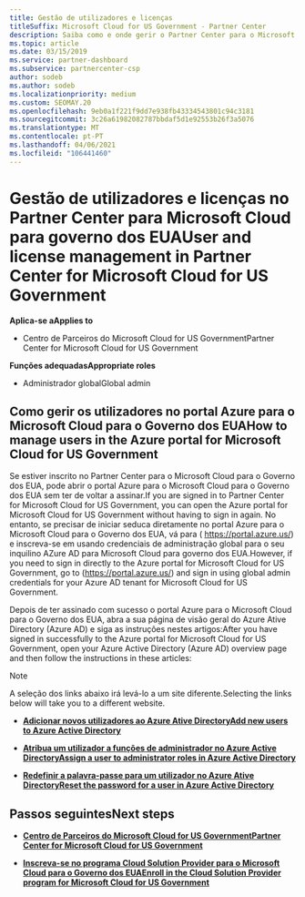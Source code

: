 ```yaml
---
title: Gestão de utilizadores e licenças
titleSuffix: Microsoft Cloud for US Government - Partner Center
description: Saiba como e onde gerir o Partner Center para o Microsoft Cloud para parceiros, clientes e licenças do Governo dos EUA, bem como resets de password.
ms.topic: article
ms.date: 03/15/2019
ms.service: partner-dashboard
ms.subservice: partnercenter-csp
author: sodeb
ms.author: sodeb
ms.localizationpriority: medium
ms.custom: SEOMAY.20
ms.openlocfilehash: 9eb0a1f221f9dd7e938fb43334543801c94c3181
ms.sourcegitcommit: 3c26a61982082787bbdaf5d1e92553b26f3a5076
ms.translationtype: MT
ms.contentlocale: pt-PT
ms.lasthandoff: 04/06/2021
ms.locfileid: "106441460"
---
```

# <a name="user-and-license-management-in-partner-center-for-microsoft-cloud-for-us-government"></a><span data-ttu-id="96691-103">Gestão de utilizadores e licenças no Partner Center para Microsoft Cloud para governo dos EUA</span><span class="sxs-lookup"><span data-stu-id="96691-103">User and license management in Partner Center for Microsoft Cloud for US Government</span></span>

<span data-ttu-id="96691-104">**Aplica-se a**</span><span class="sxs-lookup"><span data-stu-id="96691-104">**Applies to**</span></span>

- <span data-ttu-id="96691-105">Centro de Parceiros do Microsoft Cloud for US Government</span><span class="sxs-lookup"><span data-stu-id="96691-105">Partner Center for Microsoft Cloud for US Government</span></span>

<span data-ttu-id="96691-106">**Funções adequadas**</span><span class="sxs-lookup"><span data-stu-id="96691-106">**Appropriate roles**</span></span>

- <span data-ttu-id="96691-107">Administrador global</span><span class="sxs-lookup"><span data-stu-id="96691-107">Global admin</span></span>

## <a name="how-to-manage-users-in-the-azure-portal-for-microsoft-cloud-for-us-government"></a><span data-ttu-id="96691-108">Como gerir os utilizadores no portal Azure para o Microsoft Cloud para o Governo dos EUA</span><span class="sxs-lookup"><span data-stu-id="96691-108">How to manage users in the Azure portal for Microsoft Cloud for US Government</span></span>

<span data-ttu-id="96691-109">Se estiver inscrito no Partner Center para o Microsoft Cloud para o Governo dos EUA, pode abrir o portal Azure para o Microsoft Cloud para o Governo dos EUA sem ter de voltar a assinar.</span><span class="sxs-lookup"><span data-stu-id="96691-109">If you are signed in to Partner Center for Microsoft Cloud for US Government, you can open the Azure portal for Microsoft Cloud for US Government without having to sign in again.</span></span> <span data-ttu-id="96691-110">No entanto, se precisar de iniciar seduca diretamente no portal Azure para o Microsoft Cloud para o Governo dos EUA, vá para ( https://portal.azure.us/) e inscreva-se em usando credenciais de administração global para o seu inquilino AZure AD para Microsoft Cloud para governo dos EUA.</span><span class="sxs-lookup"><span data-stu-id="96691-110">However, if you need to sign in directly to the Azure portal for Microsoft Cloud for US Government, go to (https://portal.azure.us/) and sign in using global admin credentials for your Azure AD tenant for Microsoft Cloud for US Government.</span></span>

<span data-ttu-id="96691-111">Depois de ter assinado com sucesso o portal Azure para o Microsoft Cloud para o Governo dos EUA, abra a sua página de visão geral do Azure Ative Directory (Azure AD) e siga as instruções nestes artigos:</span><span class="sxs-lookup"><span data-stu-id="96691-111">After you have signed in successfully to the Azure portal for Microsoft Cloud for US Government, open your Azure Active Directory (Azure AD) overview page and then follow the instructions in these articles:</span></span>

> [!NOTE]  
> <span data-ttu-id="96691-112">A seleção dos links abaixo irá levá-lo a um site diferente.</span><span class="sxs-lookup"><span data-stu-id="96691-112">Selecting the links below will take you to a different website.</span></span> 

-  [<span data-ttu-id="96691-113">**Adicionar novos utilizadores ao Azure Ative Directory**</span><span class="sxs-lookup"><span data-stu-id="96691-113">**Add new users to Azure Active Directory**</span></span>](/azure/active-directory/active-directory-users-create-azure-portal)

-  [<span data-ttu-id="96691-114">**Atribua um utilizador a funções de administrador no Azure Active Directory**</span><span class="sxs-lookup"><span data-stu-id="96691-114">**Assign a user to administrator roles in Azure Active Directory**</span></span>](/azure/active-directory/active-directory-users-assign-role-azure-portal)

-  [<span data-ttu-id="96691-115">**Redefinir a palavra-passe para um utilizador no Azure Ative Directory**</span><span class="sxs-lookup"><span data-stu-id="96691-115">**Reset the password for a user in Azure Active Directory**</span></span>](/azure/active-directory/active-directory-users-reset-password-azure-portal)

## <a name="next-steps"></a><span data-ttu-id="96691-116">Passos seguintes</span><span class="sxs-lookup"><span data-stu-id="96691-116">Next steps</span></span>

-  [<span data-ttu-id="96691-117">**Centro de Parceiros do Microsoft Cloud for US Government**</span><span class="sxs-lookup"><span data-stu-id="96691-117">**Partner Center for Microsoft Cloud for US Government**</span></span>](partner-center-for-microsoft-us-govt-cloud.md)

-  [<span data-ttu-id="96691-118">**Inscreva-se no programa Cloud Solution Provider para o Microsoft Cloud para o Governo dos EUA**</span><span class="sxs-lookup"><span data-stu-id="96691-118">**Enroll in the Cloud Solution Provider program for Microsoft Cloud for US Government**</span></span>](enroll-in-csp-for-microsoft-us-govt-cloud.md)
